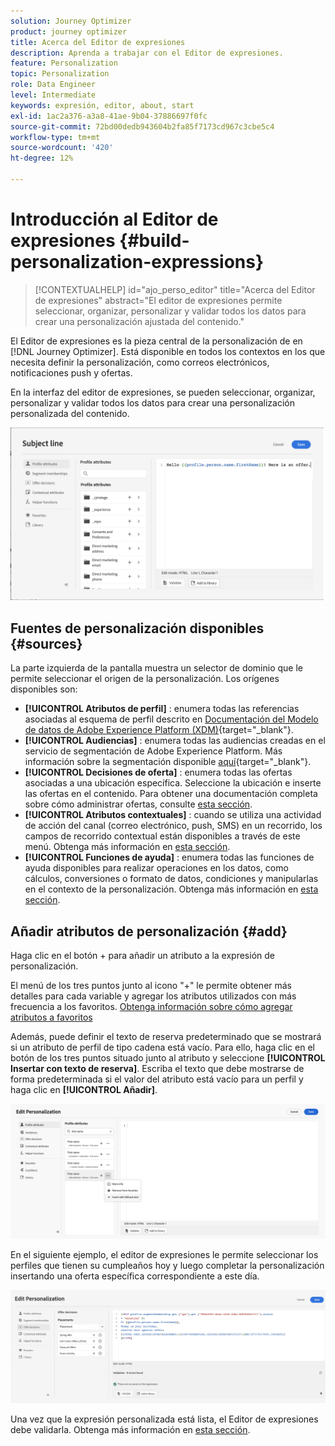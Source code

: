 ```yaml
---
solution: Journey Optimizer
product: journey optimizer
title: Acerca del Editor de expresiones
description: Aprenda a trabajar con el Editor de expresiones.
feature: Personalization
topic: Personalization
role: Data Engineer
level: Intermediate
keywords: expresión, editor, about, start
exl-id: 1ac2a376-a3a8-41ae-9b04-37886697f0fc
source-git-commit: 72bd00dedb943604b2fa85f7173cd967c3cbe5c4
workflow-type: tm+mt
source-wordcount: '420'
ht-degree: 12%

---
```


# Introducción al Editor de expresiones {#build-personalization-expressions}

>[!CONTEXTUALHELP]
>id="ajo_perso_editor"
>title="Acerca del Editor de expresiones"
>abstract="El editor de expresiones permite seleccionar, organizar, personalizar y validar todos los datos para crear una personalización ajustada del contenido."

El Editor de expresiones es la pieza central de la personalización de en [!DNL Journey Optimizer]. Está disponible en todos los contextos en los que necesita definir la personalización, como correos electrónicos, notificaciones push y ofertas.

En la interfaz del editor de expresiones, se pueden seleccionar, organizar, personalizar y validar todos los datos para crear una personalización personalizada del contenido.

![](assets/perso_ee1.png)

## Fuentes de personalización disponibles {#sources}

La parte izquierda de la pantalla muestra un selector de dominio que le permite seleccionar el origen de la personalización. Los orígenes disponibles son:

* **[!UICONTROL Atributos de perfil]** : enumera todas las referencias asociadas al esquema de perfil descrito en [Documentación del Modelo de datos de Adobe Experience Platform (XDM)](https://experienceleague.adobe.com/docs/experience-platform/xdm/home.html?lang=es){target="_blank"}.
* **[!UICONTROL Audiencias]** : enumera todas las audiencias creadas en el servicio de segmentación de Adobe Experience Platform. Más información sobre la segmentación disponible [aquí](https://experienceleague.adobe.com/docs/experience-platform/segmentation/home.html){target="_blank"}.
* **[!UICONTROL Decisiones de oferta]** : enumera todas las ofertas asociadas a una ubicación específica. Seleccione la ubicación e inserte las ofertas en el contenido. Para obtener una documentación completa sobre cómo administrar ofertas, consulte [esta sección](../offers/get-started/starting-offer-decisioning.md).
* **[!UICONTROL Atributos contextuales]** : cuando se utiliza una actividad de acción del canal (correo electrónico, push, SMS) en un recorrido, los campos de recorrido contextual están disponibles a través de este menú. Obtenga más información en [esta sección](personalization-use-case.md).
* **[!UICONTROL Funciones de ayuda]** : enumera todas las funciones de ayuda disponibles para realizar operaciones en los datos, como cálculos, conversiones o formato de datos, condiciones y manipularlas en el contexto de la personalización. Obtenga más información en [esta sección](functions/functions.md).

## Añadir atributos de personalización {#add}

Haga clic en el botón + para añadir un atributo a la expresión de personalización.

El menú de los tres puntos junto al icono &quot;+&quot; le permite obtener más detalles para cada variable y agregar los atributos utilizados con más frecuencia a los favoritos. [Obtenga información sobre cómo agregar atributos a favoritos](personalization-favorites.md)

Además, puede definir el texto de reserva predeterminado que se mostrará si un atributo de perfil de tipo cadena está vacío. Para ello, haga clic en el botón de los tres puntos situado junto al atributo y seleccione **[!UICONTROL Insertar con texto de reserva]**. Escriba el texto que debe mostrarse de forma predeterminada si el valor del atributo está vacío para un perfil y haga clic en **[!UICONTROL Añadir]**.

![](assets/attribute-details.png)

En el siguiente ejemplo, el editor de expresiones le permite seleccionar los perfiles que tienen su cumpleaños hoy y luego completar la personalización insertando una oferta específica correspondiente a este día.

![](assets/perso_ee2.png)

Una vez que la expresión personalizada está lista, el Editor de expresiones debe validarla. Obtenga más información en [esta sección](personalization-validation.md).
